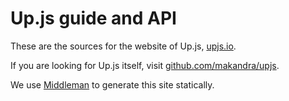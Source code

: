 # Up.js guide and API

These are the sources for the website of Up.js, [upjs.io](http://upjs.io).

If you are looking for Up.js itself, visit [github.com/makandra/upjs](https://github.com/makandra/upjs).

We use [Middleman](https://middlemanapp.com/) to generate this site statically.
